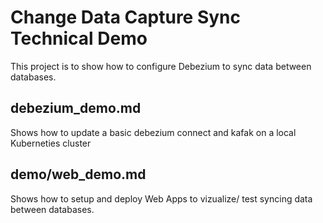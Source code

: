 # Change Data Capture Sync Technical Demo

This project is to show how to configure Debezium to sync data between databases.

## debezium_demo.md

Shows how to update a basic debezium connect and kafak on a local Kuberneties cluster

## demo/web_demo.md

Shows how to setup and deploy Web Apps to vizualize/ test syncing data between databases.